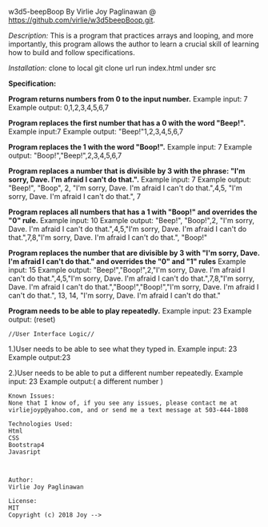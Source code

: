 w3d5-beepBoop
By Virlie Joy Paglinawan @ https://github.com/virlie/w3d5beepBoop.git.



*Description:*
 This is a program that practices arrays and looping, and more importantly, this program allows the author to learn a crucial skill of learning how to build and follow specifications.

*Installation:*
  clone to local git clone url
  run index.html under src

  **Specification:**

  **Program returns numbers from 0 to the input number.**
  Example input: 7
  Example output: 0,1,2,3,4,5,6,7

  **Program replaces the first number that has a 0 with the word "Beep!".**
  Example input:7
  Example output: "Beep!"1,2,3,4,5,6,7

  **Program replaces the 1 with the word "Boop!".**
  Example input: 7
  Example output: "Boop!","Beep!",2,3,4,5,6,7

  **Program  replaces a number that is divisible by 3 with the phrase: "I'm sorry, Dave. I'm afraid I can't do that.".**
  Example input: 7
  Example output: "Beep!", "Boop", 2, "I'm sorry, Dave. I'm afraid I can't do that.",4,5, "I'm sorry, Dave. I'm afraid I can't do that.", 7

  **Program replaces all numbers that has a 1 with "Boop!" and overrides the "0" rule.**
  Example input: 10
  Example output: "Beep!", "Boop!",2, "I'm sorry, Dave. I'm afraid I can't do that.",4,5,"I'm sorry, Dave. I'm afraid I can't do that.",7,8,"I'm sorry, Dave. I'm afraid I can't do that.", "Boop!"

  **Program replaces the number that are divisible by 3 with "I'm sorry, Dave. I'm afraid I can't do that." and overrides the "0" and "1" rules**
  Example input: 15
  Example output: "Beep!","Boop!",2,"I'm sorry, Dave. I'm afraid I can't do that.",4,5,"I'm sorry, Dave. I'm afraid I can't do that.",7,8,"I'm sorry, Dave. I'm afraid I can't do that.","Boop!","Boop!","I'm sorry, Dave. I'm afraid I can't do that.", 13, 14, "I'm sorry, Dave. I'm afraid I can't do that."


  **Program needs to be able to play repeatedly.**
  Example input: 23
  Example output: (reset)











    //User Interface Logic//

1.)User needs to be able to see what they typed in.
    Example input: 23
    Example output:23

2.)User needs to be able to put a different number repeatedly.
    Example input: 23
    Example output:( a different number )






    Known Issues:
    None that I know of, if you see any issues, please contact me at virliejoyp@yahoo.com, and or send me a text message at 503-444-1808

    Technologies Used:
    Html
    CSS
    Bootstrap4
    Javasript



    Author:
    Virlie Joy Paglinawan

    License:
    MIT
    Copyright (c) 2018 Joy -->
